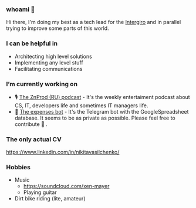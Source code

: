 ### whoami 👋

Hi there,
I'm doing my best as a tech lead for the [Intergiro](https://intergiro.com/) and in parallel trying to improve some parts of this world.

### I can be helpful in

- Architecting high level solutions
- Implementing any level stuff
- Facilitating communications

### I’m currently working on 

- 🎙 [The ZnProd (RU) podcast](https://soundcloud.com/znprod) - It's the weekly entertaiment podcast about CS, IT, developers life and sometimes IT managers life. 
- 🤖 [The expenses bot](https://github.com/xenmayer/geek-expenses-telegram-bot) - It's the Telegram bot with the GoogleSpreadsheet database. It seems to be as private as possible. Please feel free to contribute 🙂 .

### The only actual CV

https://www.linkedin.com/in/nikitavasilchenko/

### Hobbies

- Music
  - https://soundcloud.com/xen-mayer
  - Playing guitar
- Dirt bike riding (lite, amateur)


<!--
**xenmayer/xenmayer** is a ✨ _special_ ✨ repository because its `README.md` (this file) appears on your GitHub profile.

Here are some ideas to get you started:

- 🔭 I’m currently working on ...
- 🌱 I’m currently learning ...
- 👯 I’m looking to collaborate on ...
- 🤔 I’m looking for help with ...
- 💬 Ask me about ...
- 📫 How to reach me: ...
- 😄 Pronouns: ...
- ⚡ Fun fact: ...
-->
